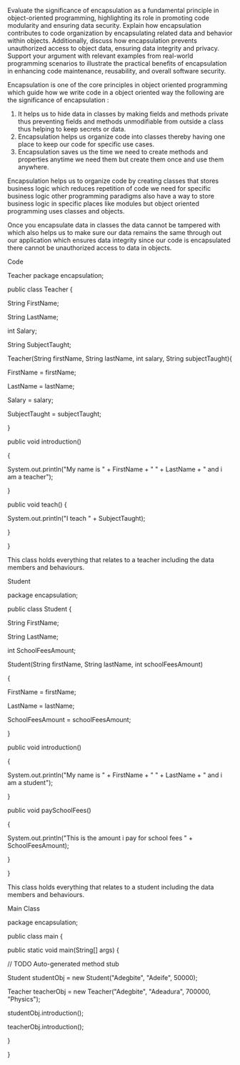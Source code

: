 Evaluate the significance of encapsulation as a fundamental principle in object-oriented programming, highlighting its role in promoting code modularity and ensuring data security. Explain how encapsulation contributes to code organization by encapsulating related data and behavior within objects. Additionally, discuss how encapsulation prevents unauthorized access to object data, ensuring data integrity and privacy. Support your argument with relevant examples from real-world programming scenarios to illustrate the practical benefits of encapsulation in enhancing code maintenance, reusability, and overall software security.


Encapsulation is one of the core principles in object oriented programming which guide how we write code in a object oriented way the following are the significance of  encapsulation :

1. It helps us to hide data in classes by making fields and methods private thus preventing fields and methods unmodifiable from outside a class thus helping to keep secrets or data.
2. Encapsulation helps us organize code into classes thereby having one place to keep our code for specific use cases.
3. Encapsulation saves us the time we need to create methods and properties anytime we need them but create them once and use them anywhere.

Encapsulation helps us to organize code by creating classes that stores business logic which reduces repetition of code we need for specific business  logic other programming paradigms also have a way to store business logic in specific places like modules but object oriented programming uses classes and objects.

Once you encapsulate data in classes the data cannot be tampered with which also helps us to make sure our data remains the same through out our application which ensures data integrity since our code is encapsulated there cannot be unauthorized access to data in objects.

Code

Teacher
package encapsulation;

  

public class Teacher {

String FirstName;

String LastName;

int Salary;

String SubjectTaught;

Teacher(String firstName, String lastName, int salary, String subjectTaught){

FirstName = firstName;

LastName = lastName;

Salary = salary;

SubjectTaught = subjectTaught;

}

public void introduction()

{

System.out.println("My name is " + FirstName + " " + LastName + " and i am a teacher");

}

public void teach() {

System.out.println("I teach " + SubjectTaught);

}

}

This class holds everything that relates to a teacher including the data members and behaviours.


Student

package encapsulation;

  

public class Student {

String FirstName;

String LastName;

int SchoolFeesAmount;

Student(String firstName, String lastName, int schoolFeesAmount)

{

FirstName = firstName;

LastName = lastName;

SchoolFeesAmount = schoolFeesAmount;

}

public void introduction()

{

System.out.println("My name is " + FirstName + " " + LastName + " and i am a student");

}

public void paySchoolFees()

{

System.out.println("This is the amount i pay for school fees " + SchoolFeesAmount);

}

}

This class holds everything that relates to a student including the data members and behaviours.

Main Class

package encapsulation;

  

public class main {

  

public static void main(String[] args) {

// TODO Auto-generated method stub

Student studentObj = new Student("Adegbite", "Adeife", 50000);

Teacher teacherObj = new Teacher("Adegbite", "Adeadura", 700000, "Physics");

studentObj.introduction();

teacherObj.introduction();

}

  

}